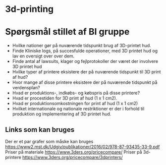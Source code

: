 # 3d-printing

# Spørgsmål stillet af BI gruppe

* Hvilke nationer gør på nuværende tidspunkt brug af 3D-printet hud.   
* Finde Kliniske logs, på succesfulde operationer, med 3D printet hud og lav en oversigt over over dem.
* Finde antal af lawsuits, klager og fejlprotokoller der været der involvere 3D printet hud
* Hvilke typer af printere eksistere der på nuværende tidspunkt til 3D print af hud?
* Hvor mange af disse printere eksistere der på nuværende tidspunkt på verdensplan?
* Hvad er produktions-, indkøbs- og købspris på disse printere?
* Hvad er procestiden for 3D print af hud (1 x 1 cm2).
* Hvad er produktionsomkostningen for print af hud (1 x 1 cm2)
* Hvilket internationale og nationale restriktioner er der i forhold til produktion og implementering af 3D printet hud.


## Links som kan bruges

Der er et par grafer som måske kan bruges https://www2.mst.dk/Udgiv/publikationer/2016/02/978-87-93435-33-9.pdf
Priser på materiale https://www.3ders.org/pricecompare/
Priser på 3d-printere https://www.3ders.org/pricecompare/3dprinters/
